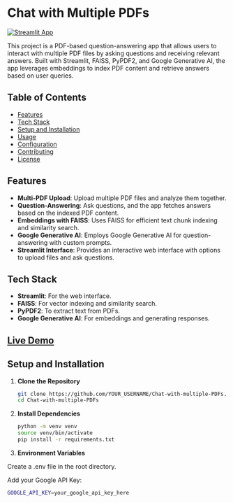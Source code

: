 # Chat with Multiple PDFs

[![Streamlit App](https://static.streamlit.io/badges/streamlit_badge_black_white.svg)](https://chat-p-df.streamlit.app/)

This project is a PDF-based question-answering app that allows users to interact with multiple PDF files by asking questions and receiving relevant answers. Built with Streamlit, FAISS, PyPDF2, and Google Generative AI, the app leverages embeddings to index PDF content and retrieve answers based on user queries.

## Table of Contents
- [Features](#features)
- [Tech Stack](#tech-stack)
- [Setup and Installation](#setup-and-installation)
- [Usage](#usage)
- [Configuration](#configuration)
- [Contributing](#contributing)
- [License](#license)

## Features
- **Multi-PDF Upload**: Upload multiple PDF files and analyze them together.
- **Question-Answering**: Ask questions, and the app fetches answers based on the indexed PDF content.
- **Embeddings with FAISS**: Uses FAISS for efficient text chunk indexing and similarity search.
- **Google Generative AI**: Employs Google Generative AI for question-answering with custom prompts.
- **Streamlit Interface**: Provides an interactive web interface with options to upload files and ask questions.

## Tech Stack
- **Streamlit**: For the web interface.
- **FAISS**: For vector indexing and similarity search.
- **PyPDF2**: To extract text from PDFs.
- **Google Generative AI**: For embeddings and generating responses.

## [Live Demo](https://chat-p-df.streamlit.app/)

## Setup and Installation

1. **Clone the Repository**
   ```bash
   git clone https://github.com/YOUR_USERNAME/Chat-with-multiple-PDFs.git
   cd Chat-with-multiple-PDFs
   ```
2. **Install Dependencies**
   ```bash
   python -m venv venv
   source venv/bin/activate
   pip install -r requirements.txt
   ```

3. **Environment Variables**

Create a .env file in the root directory.

Add your Google API Key:
  ```bash
  GOOGLE_API_KEY=your_google_api_key_here
  ```

